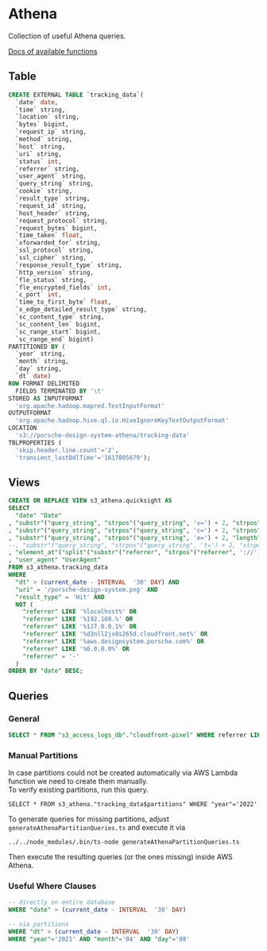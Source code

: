 # Athena

Collection of useful Athena queries.

[Docs of available functions](https://docs.aws.amazon.com/athena/latest/ug/presto-functions.html)

## Table

```sql
CREATE EXTERNAL TABLE `tracking_data`(
  `date` date,
  `time` string,
  `location` string,
  `bytes` bigint,
  `request_ip` string,
  `method` string,
  `host` string,
  `uri` string,
  `status` int,
  `referrer` string,
  `user_agent` string,
  `query_string` string,
  `cookie` string,
  `result_type` string,
  `request_id` string,
  `host_header` string,
  `request_protocol` string,
  `request_bytes` bigint,
  `time_taken` float,
  `xforwarded_for` string,
  `ssl_protocol` string,
  `ssl_cipher` string,
  `response_result_type` string,
  `http_version` string,
  `fle_status` string,
  `fle_encrypted_fields` int,
  `c_port` int,
  `time_to_first_byte` float,
  `x_edge_detailed_result_type` string,
  `sc_content_type` string,
  `sc_content_len` bigint,
  `sc_range_start` bigint,
  `sc_range_end` bigint)
PARTITIONED BY (
  `year` string,
  `month` string,
  `day` string,
  `dt` date)
ROW FORMAT DELIMITED
  FIELDS TERMINATED BY '\t'
STORED AS INPUTFORMAT
  'org.apache.hadoop.mapred.TextInputFormat'
OUTPUTFORMAT
  'org.apache.hadoop.hive.ql.io.HiveIgnoreKeyTextOutputFormat'
LOCATION
  's3://porsche-design-system-athena/tracking-data'
TBLPROPERTIES (
  'skip.header.line.count'='2',
  'transient_lastDdlTime'='1617805679');
```

## Views

```sql
CREATE OR REPLACE VIEW s3_athena.quicksight AS
SELECT
  "date" "Date"
, "substr"("query_string", "strpos"("query_string", 'v=') + 2, "strpos"("query_string", '&t') - "strpos"("query_string", 'v=') - 2) "Version"
, "substr"("query_string", "strpos"("query_string", 'c=') + 2, "strpos"("query_string", '&e') - "strpos"("query_string", 'c=') - 2) "Component"
, "substr"("query_string", "strpos"("query_string", 'e=') + 2, "length"("query_string") + 1 - "strpos"("query_string", 'e=') - 2) "Event"
--, "substr"("query_string", "strpos"("query_string", 't=') + 2, "strpos"("query_string", '&c') - "strpos"("query_string", 't=') - 2) "Timestamp"
, "element_at"("split"("substr"("referrer", "strpos"("referrer", '://') + 3), '/'), 1) "Referrer"
, "user_agent" "UserAgent"
FROM s3_athena.tracking_data
WHERE
  "dt" > (current_date - INTERVAL  '30' DAY) AND
  "uri" = '/porsche-design-system.png' AND
  "result_type" = 'Hit' AND
  NOT (
    "referrer" LIKE '%localhost%' OR
    "referrer" LIKE '%192.168.%' OR
    "referrer" LIKE '%127.0.0.1%' OR
    "referrer" LIKE '%d3nll2jx8s265d.cloudfront.net%' OR
    "referrer" LIKE '%aws.designsystem.porsche.com%' OR
    "referrer" LIKE '%0.0.0.0%' OR
    "referrer" = '-'
  )
ORDER BY "date" DESC;
```

## Queries

### General

```sql
SELECT * FROM "s3_access_logs_db"."cloudfront-pixel" WHERE referrer LIKE '%porn%' limit 50;
```

### Manual Partitions

In case partitions could not be created automatically via AWS Lambda function we need to create them manually.  
To verify existing partitions, run this query.

```
SELECT * FROM s3_athena."tracking_data$partitions" WHERE "year"='2022'
```

To generate queries for missing partitions, adjust `generateAthenaPartitionQueries.ts` and execute it via

```
../../node_modules/.bin/ts-node generateAthenaPartitionQueries.ts
```

Then execute the resulting queries (or the ones missing) inside AWS Athena.

### Useful Where Clauses

```sql
-- directly on entire database
WHERE "date" > (current_date - INTERVAL  '30' DAY)

-- via partitions
WHERE "dt" > (current_date - INTERVAL  '30' DAY)
WHERE "year"='2021' AND "month"='04' AND "day"='08'
```